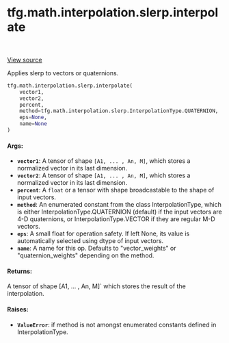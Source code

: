 <div itemscope itemtype="http://developers.google.com/ReferenceObject">
<meta itemprop="name" content="tfg.math.interpolation.slerp.interpolate" />
<meta itemprop="path" content="Stable" />
</div>

# tfg.math.interpolation.slerp.interpolate

<table class="tfo-notebook-buttons tfo-api" align="left">
</table>

<a target="_blank" href="https://github.com/tensorflow/graphics/blob/master/tensorflow_graphics/math/interpolation/slerp.py">View
source</a>

Applies slerp to vectors or quaternions.

``` python
tfg.math.interpolation.slerp.interpolate(
    vector1,
    vector2,
    percent,
    method=tfg.math.interpolation.slerp.InterpolationType.QUATERNION,
    eps=None,
    name=None
)
```



<!-- Placeholder for "Used in" -->

#### Args:

* <b>`vector1`</b>: A tensor of shape `[A1, ... , An, M]`, which stores a normalized
  vector in its last dimension.
* <b>`vector2`</b>: A tensor of shape `[A1, ... , An, M]`, which stores a normalized
  vector in its last dimension.
* <b>`percent`</b>: A `float` or a tensor with shape broadcastable to the shape of
  input vectors.
* <b>`method`</b>: An enumerated constant from the class InterpolationType, which is
  either InterpolationType.QUATERNION (default) if the input vectors are 4-D
  quaternions, or InterpolationType.VECTOR if they are regular M-D vectors.
* <b>`eps`</b>: A small float for operation safety. If left None, its value is
  automatically selected using dtype of input vectors.
* <b>`name`</b>: A name for this op. Defaults to "vector_weights" or
  "quaternion_weights" depending on the method.


#### Returns:

A tensor of shape [A1, ... , An, M]` which stores the result of the
interpolation.

#### Raises:

* <b>`ValueError`</b>: if method is not amongst enumerated constants defined in
  InterpolationType.